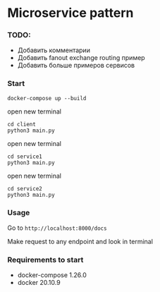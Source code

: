 # Microservice pattern

### TODO:

- Добавить комментарии
- Добавить fanout exchange routing пример
- Добавить больше примеров сервисов


### Start

```
docker-compose up --build
```

open new terminal

```
cd client
python3 main.py
```

open new terminal

```
cd service1
python3 main.py
```

open new terminal

```
cd service2
python3 main.py
```

### Usage

Go to `http://localhost:8000/docs`

Make request to any endpoint and look in terminal

### Requirements to start

- docker-compose 1.26.0
- docker 20.10.9
